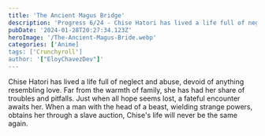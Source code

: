 ```yaml
---
title: 'The Ancient Magus Bridge'
description: 'Progress 6/24 - Chise Hatori has lived a life full of neglect and abuse, devoid of anything resembling love. Far from the warmth of family, she has had her share of troubles and pitfalls.'
pubDate: '2024-01-28T20:27:34.123Z'
heroImage: '/The-Ancient-Magus-Bride.webp'
categories: ['Anime]
tags: ['Crunchyroll']
author: '["EloyChavezDev"]'
---
```

Chise Hatori has lived a life full of neglect and abuse, devoid of anything resembling love. Far from the warmth of family, she has had her share of troubles and pitfalls. Just when all hope seems lost, a fateful encounter awaits her. When a man with the head of a beast, wielding strange powers, obtains her through a slave auction, Chise's life will never be the same again.